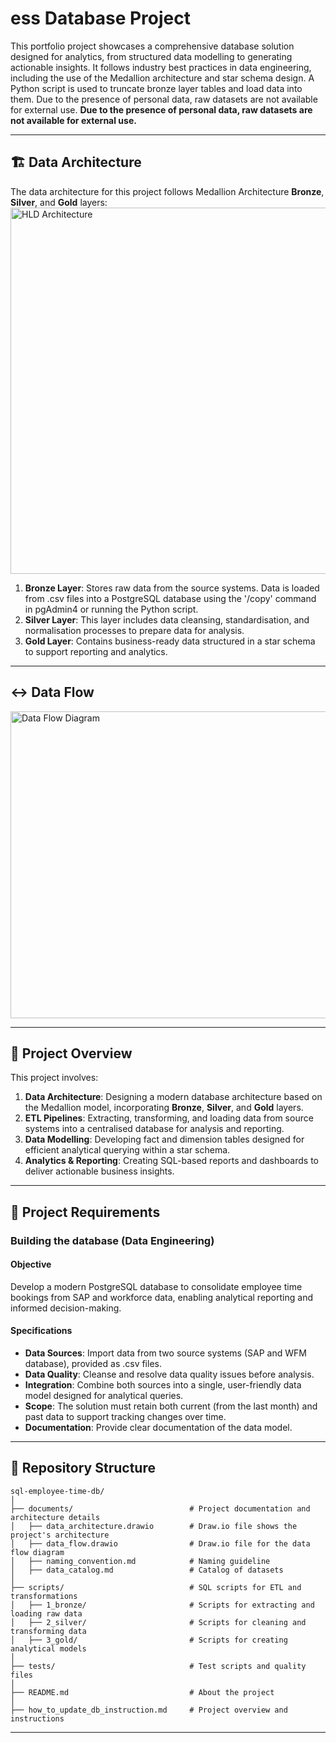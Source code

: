  # ess Database Project

This portfolio project showcases a comprehensive database solution designed for analytics, from structured data modelling to generating actionable insights. It follows industry best practices in data engineering, including the use of the Medallion architecture and star schema design. A Python script is used to truncate bronze layer tables and load data into them. Due to the presence of personal data, raw datasets are not available for external use. **Due to the presence of personal data, raw datasets are not available for external use.**

---
## 🏗️ Data Architecture
The data architecture for this project follows Medallion Architecture **Bronze**, **Silver**, and **Gold** layers:
<img width="971" height="586" alt="HLD Architecture" src="https://github.com/user-attachments/assets/9619ff89-3da0-46c9-9bf1-1b66ba1c434a" />
<br>
1. **Bronze Layer**: Stores raw data from the source systems. Data is loaded from .csv files into a PostgreSQL database using the '/copy' command in pgAdmin4 or running the Python script.<br>
2. **Silver Layer**: This layer includes data cleansing, standardisation, and normalisation processes to prepare data for analysis.<br>
3. **Gold Layer**: Contains business-ready data structured in a star schema to support reporting and analytics.<br>

---
## ↔️ Data Flow
<img width="999" height="491" alt="Data Flow Diagram" src="https://github.com/user-attachments/assets/fb92e0b9-17ae-43ac-9c68-fb5d19f279d7" />

---
## 📖 Project Overview

This project involves:
1. **Data Architecture**: Designing a modern database architecture based on the Medallion model, incorporating **Bronze**, **Silver**, and **Gold** layers.<br>
2. **ETL Pipelines**: Extracting, transforming, and loading data from source systems into a centralised database for analysis and reporting.<br>
3. **Data Modelling**: Developing fact and dimension tables designed for efficient analytical querying within a star schema.<br>
4. **Analytics & Reporting**: Creating SQL-based reports and dashboards to deliver actionable business insights.

---


## 🚀 Project Requirements

### Building the database (Data Engineering)

#### Objective
Develop a modern PostgreSQL database to consolidate employee time bookings from SAP and workforce data, enabling analytical reporting and informed decision-making.

#### Specifications
- **Data Sources**: Import data from two source systems (SAP and WFM database), provided as .csv files.
- **Data Quality**: Cleanse and resolve data quality issues before analysis.
- **Integration**: Combine both sources into a single, user-friendly data model designed for analytical queries.
- **Scope**: The solution must retain both current (from the last month) and past data to support tracking changes over time.
- **Documentation**: Provide clear documentation of the data model.

---

## 📂 Repository Structure
```
sql-employee-time-db/
│
├── documents/                          # Project documentation and architecture details
│   ├── data_architecture.drawio        # Draw.io file shows the project's architecture
│   ├── data_flow.drawio                # Draw.io file for the data flow diagram
│   ├── naming_convention.md            # Naming guideline
│   ├── data_catalog.md                 # Catalog of datasets
│
├── scripts/                            # SQL scripts for ETL and transformations
│   ├── 1_bronze/                       # Scripts for extracting and loading raw data
│   ├── 2_silver/                       # Scripts for cleaning and transforming data
│   ├── 3_gold/                         # Scripts for creating analytical models
│
├── tests/                              # Test scripts and quality files
│
├── README.md                           # About the project
│                           
├── how_to_update_db_instruction.md     # Project overview and instructions

```
---
